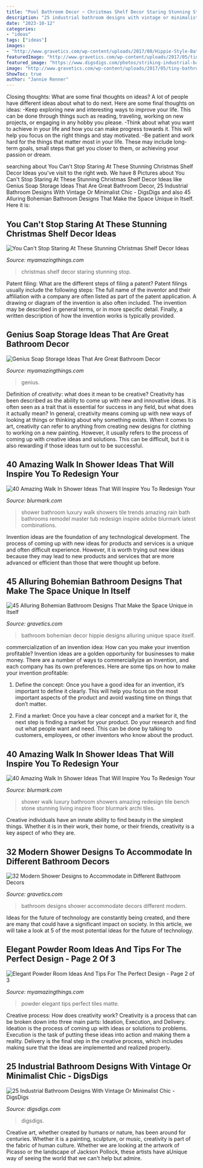 ```yaml
---
title: "Pool Bathroom Decor ~ Christmas Shelf Decor Staring Stunning Stop"
description: "25 industrial bathroom designs with vintage or minimalist chic"
date: "2023-10-12"
categories:
- "ideas"
tags: ["ideas"]
images:
- "http://www.gravetics.com/wp-content/uploads/2017/08/Hippie-Style-Bathroom-Decor.jpg"
featuredImage: "http://www.gravetics.com/wp-content/uploads/2017/05/tiny-bathroom-designs.jpg"
featured_image: "https://www.digsdigs.com/photos/striking-industrial-bathroom-designs-26-554x738.jpg"
image: "http://www.gravetics.com/wp-content/uploads/2017/05/tiny-bathroom-designs.jpg"
ShowToc: true
author: "Jannie Renner"
---
```



Closing thoughts: What are some final thoughts on ideas?
A lot of people have different ideas about what to do next. Here are some final thoughts on ideas: 
-Keep exploring new and interesting ways to improve your life. This can be done through things such as reading, traveling, working on new projects, or engaging in any hobby you please.
-Think about what you want to achieve in your life and how you can make progress towards it. This will help you focus on the right things and stay motivated. 
-Be patient and work hard for the things that matter most in your life. These may include long-term goals, small steps that get you closer to them, or achieving your passion or dream.

	

		
searching about You Can&#039;t Stop Staring At These Stunning Christmas Shelf Decor Ideas you've visit to the right web. We have 8 Pictures about You Can&#039;t Stop Staring At These Stunning Christmas Shelf Decor Ideas like Genius Soap Storage Ideas That Are Great Bathroom Decor, 25 Industrial Bathroom Designs With Vintage Or Minimalist Chic - DigsDigs and also 45 Alluring Bohemian Bathroom Designs That Make the Space Unique in Itself. Here it is:
		
    
## You Can&#039;t Stop Staring At These Stunning Christmas Shelf Decor Ideas

<img loading=lazy src="http://myamazingthings.com/wp-content/uploads/2017/12/christmas-shelf-decor-3-.jpg" onerror="this.onerror=null;this.src='https://tse2.mm.bing.net/th?id=OIP.NTDYbDqkbJcmVIQpa7wydwHaLH&amp;pid=15.1';" alt="You Can&#039;t Stop Staring At These Stunning Christmas Shelf Decor Ideas">

_Source: myamazingthings.com_

>christmas shelf decor staring stunning stop. 

	

Patent filing: What are the different steps of filing a patent?
Patent filings usually include the following steps: 
The full name of the inventor and their affiliation with a company are often listed as part of the patent application. A drawing or diagram of the invention is also often included. The invention may be described in general terms, or in more specific detail. Finally, a written description of how the invention works is typically provided.

    
## Genius Soap Storage Ideas That Are Great Bathroom Decor

<img loading=lazy src="https://myamazingthings.com/wp-content/uploads/2017/08/soap-storage-ideas-2.jpg" onerror="this.onerror=null;this.src='https://tse3.mm.bing.net/th?id=OIP.RDDyhPPz6T8RcvH3QWLNuAHaLG&amp;pid=15.1';" alt="Genius Soap Storage Ideas That Are Great Bathroom Decor">

_Source: myamazingthings.com_

>genius. 

	

Definition of creativity: what does it mean to be creative?
Creativity has been described as the ability to come up with new and innovative ideas. It is often seen as a trait that is essential for success in any field, but what does it actually mean? In general, creativity means coming up with new ways of looking at things or thinking about why something exists. When it comes to art, creativity can refer to anything from creating new designs for clothing to working on a new painting. However, it usually refers to the process of coming up with creative ideas and solutions. This can be difficult, but it is also rewarding if those ideas turn out to be successful.

    
## 40 Amazing Walk In Shower Ideas That Will Inspire You To Redesign Your

<img loading=lazy src="https://www.blurmark.com/wp-content/uploads/2017/02/Walk-in-Shower-Design-3.jpg" onerror="this.onerror=null;this.src='https://tse2.mm.bing.net/th?id=OIP.T4YTqyjmtZLN_eAuv3RDyAHaJ4&amp;pid=15.1';" alt="40 Amazing Walk In Shower Ideas That Will Inspire You To Redesign Your">

_Source: blurmark.com_

>shower bathroom luxury walk showers tile trends amazing rain bath bathrooms remodel master tub redesign inspire adobe blurmark latest combinations. 

	

Invention ideas are the foundation of any technological development. The process of coming up with new ideas for products and services is a unique and often difficult experience. However, it is worth trying out new ideas because they may lead to new products and services that are more advanced or efficient than those that were thought up before.

    
## 45 Alluring Bohemian Bathroom Designs That Make The Space Unique In Itself

<img loading=lazy src="http://www.gravetics.com/wp-content/uploads/2017/08/Hippie-Style-Bathroom-Decor.jpg" onerror="this.onerror=null;this.src='https://tse4.mm.bing.net/th?id=OIP.7H1I_-4SU6lpr3aTCCkSUQHaLH&amp;pid=15.1';" alt="45 Alluring Bohemian Bathroom Designs That Make the Space Unique in Itself">

_Source: gravetics.com_

>bathroom bohemian decor hippie designs alluring unique space itself. 

	

commercialization of an invention idea: How can you make your invention profitable?
Invention ideas are a golden opportunity for businesses to make money. There are a number of ways to commerciallyize an invention, and each company has its own preferences. Here are some tips on how to make your invention profitable:
1. Define the concept: Once you have a good idea for an invention, it’s important to define it clearly. This will help you focus on the most important aspects of the product and avoid wasting time on things that don’t matter.

2. Find a market: Once you have a clear concept and a market for it, the next step is finding a market for your product. Do your research and find out what people want and need. This can be done by talking to customers, employees, or other inventors who know about the product.


    
## 40 Amazing Walk In Shower Ideas That Will Inspire You To Redesign Your

<img loading=lazy src="https://www.blurmark.com/wp-content/uploads/2017/02/Stunning-walk-in-shower.jpg" onerror="this.onerror=null;this.src='https://tse1.mm.bing.net/th?id=OIP.SS7f1IWzkH7khWoPT4WyuQHaJ4&amp;pid=15.1';" alt="40 Amazing Walk In Shower Ideas That Will Inspire You To Redesign Your">

_Source: blurmark.com_

>shower walk luxury bathroom showers amazing redesign tile bench stone stunning living inspire floor blurmark archi tiles. 

	

Creative individuals have an innate ability to find beauty in the simplest things. Whether it is in their work, their home, or their friends, creativity is a key aspect of who they are.

    
## 32 Modern Shower Designs To Accommodate In Different Bathroom Decors

<img loading=lazy src="http://www.gravetics.com/wp-content/uploads/2017/05/tiny-bathroom-designs.jpg" onerror="this.onerror=null;this.src='https://tse2.mm.bing.net/th?id=OIP.LgVk7oAPjtOBylVqzhmxBAHaJ5&amp;pid=15.1';" alt="32 Modern Shower Designs to Accommodate in Different Bathroom Decors">

_Source: gravetics.com_

>bathroom designs shower accommodate decors different modern. 

	

Ideas for the future of technology are constantly being created, and there are many that could have a significant impact on society. In this article, we will take a look at 5 of the most potential ideas for the future of technology.

    
## Elegant Powder Room Ideas And Tips For The Perfect Design - Page 2 Of 3

<img loading=lazy src="http://myamazingthings.com/wp-content/uploads/2017/10/powder-room-7-.jpg" onerror="this.onerror=null;this.src='https://tse2.mm.bing.net/th?id=OIP.8J4nhn_kVgvK36UUcQZuwgHaLH&amp;pid=15.1';" alt="Elegant Powder Room Ideas And Tips For The Perfect Design - Page 2 of 3">

_Source: myamazingthings.com_

>powder elegant tips perfect tiles matte. 

	

Creative process: How does creativity work?
Creativity is a process that can be broken down into three main parts: Ideation, Execution, and Delivery. Ideation is the process of coming up with ideas or solutions to problems. Execution is the task of putting these ideas into action and making them a reality. Delivery is the final step in the creative process, which includes making sure that the ideas are implemented and realized properly.

    
## 25 Industrial Bathroom Designs With Vintage Or Minimalist Chic - DigsDigs

<img loading=lazy src="https://www.digsdigs.com/photos/striking-industrial-bathroom-designs-26-554x738.jpg" onerror="this.onerror=null;this.src='https://tse1.mm.bing.net/th?id=OIP.kIodefdWlAWo8AckJ6cepQHaJ3&amp;pid=15.1';" alt="25 Industrial Bathroom Designs With Vintage Or Minimalist Chic - DigsDigs">

_Source: digsdigs.com_

>digsdigs. 

	

Creative art, whether created by humans or nature, has been around for centuries. Whether it is a painting, sculpture, or music, creativity is part of the fabric of human culture. Whether we are looking at the artwork of Picasso or the landscape of Jackson Pollock, these artists have aUnique way of seeing the world that we can't help but admire.

